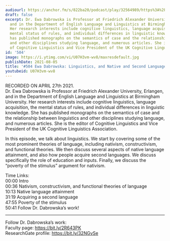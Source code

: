 ```yaml
---
audiourl: https://anchor.fm/s/822ba20/podcast/play/32564989/https%3A%2F%2Fd3ctxlq1ktw2nl.cloudfront.net%2Fstaging%2F2021-3-30%2F8faaf11d-b4cc-a9b0-fd89-17228dad46fd.m4a
draft: false
excerpt: Dr. Ewa Dabrowska is Professor at Friedrich Alexander University, Erlangen,
  and in the Department of English Language and Linguistics at Birmingham University.
  Her research interests include cognitive linguistics, language acquisition, the
  mental status of rules, and individual differences in linguistic knowledge. She
  has published monographs on the semantics of case and the relationship between linguistics
  and other disciplines studying language, and numerous articles. She is the editor
  of Cognitive Linguistics and Vice President of the UK Cognitive Linguistics Association.
id: '504'
image: https://i.ytimg.com/vi/U07H3vm-wv8/maxresdefault.jpg
publishDate: 2021-08-05
title: '#504 Ewa Dabrowska: Linguistics, and Native and Second Language Attainment'
youtubeid: U07H3vm-wv8
---
```

<div class="timelinks">

RECORDED ON APRIL 27th 2021.  
Dr. Ewa Dabrowska is Professor at Friedrich Alexander University, Erlangen, and in the Department of English Language and Linguistics at Birmingham University. Her research interests include cognitive linguistics, language acquisition, the mental status of rules, and individual differences in linguistic knowledge. She has published monographs on the semantics of case and the relationship between linguistics and other disciplines studying language, and numerous articles. She is the editor of Cognitive Linguistics and Vice President of the UK Cognitive Linguistics Association.

In this episode, we talk about linguistics. We start by covering some of the most prominent theories of language, including nativism, constructivism, and functional theories. We then discuss several aspects of native language attainment, and also how people acquire second languages. We discuss specifically the role of education and inputs. Finally, we discuss the “poverty of the stimulus” argument for nativism.

Time Links:  
<time>00:00</time> Intro  
<time>00:36</time> Nativism, constructivism, and functional theories of language  
<time>10:13</time> Native language attainment  
<time>31:19</time> Acquiring a second language  
<time>47:55</time> Poverty of the stimulus  
<time>50:41</time> Follow Dr. Dabrowska’s work!

---

Follow Dr. Dabrowska’s work:  
Faculty page: https://bit.ly/2R643PK  
ResearchGate profile: https://bit.ly/32NGvSe
</div>

